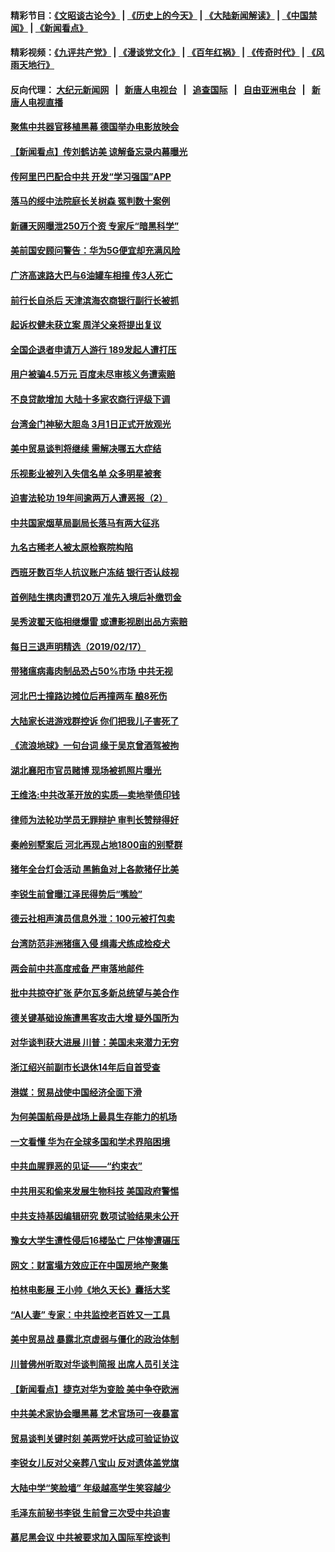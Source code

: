 #### 精彩节目：[《文昭谈古论今》](http://45.76.220.221/wenzhao) | [《历史上的今天》](http://45.76.220.221/today-in-history) | [《大陆新闻解读》](http://45.76.220.221/ntdtv-comedy) | [《中国禁闻》](http://45.76.220.221/ntdtv-news) | [《新闻看点》](http://45.76.220.221/news-insight) 

 #### 精彩视频：[《九评共产党》](http://45.76.220.221:10000/videos/jiuping) | [《漫谈党文化》](http://45.76.220.221:10000/videos/mtdwh) | [《百年红祸》](http://45.76.220.221:10000/videos/bnhh) | [《传奇时代》](http://45.76.220.221:10000/videos/legend) | [《风雨天地行》](http://45.76.220.221:10000/videos/fytdx) 

 #### 反向代理： [大纪元新闻网](http://45.76.220.221:10080/) &nbsp;&nbsp;|&nbsp;&nbsp; [新唐人电视台](http://45.76.220.221:8000/) &nbsp;&nbsp;|&nbsp;&nbsp; [追查国际](http://45.76.220.221:10010/) &nbsp;&nbsp;|&nbsp;&nbsp; [自由亚洲电台](http://45.76.220.221:9800/) &nbsp;&nbsp;|&nbsp;&nbsp; [新唐人电视直播](http://45.76.220.221/) 

#### [聚焦中共器官移植黑幕 德国举办电影放映会](../pages/nsc413/n11053319.md?t=02181837) 

#### [【新闻看点】传刘鹤访美 谅解备忘录内幕曝光](../pages/nsc413/n11053719.md?t=02181837) 

#### [传阿里巴巴配合中共 开发“学习强国”APP](../pages/nsc413/n11053681.md?t=02181837) 

#### [落马的绥中法院庭长关树森 冤判数十案例](../pages/nsc413/n11051545.md?t=02181837) 

#### [新疆天网曝泄250万个资 专家斥“暗黑科学”](../pages/nsc413/n11052635.md?t=02181837) 

#### [美前国安顾问警告：华为5G便宜却充满风险](../pages/nsc413/n11053387.md?t=02181837) 


#### [广济高速路大巴与6油罐车相撞 传3人死亡](../pages/nsc413/n11053120.md?t=02181837) 

#### [前行长自杀后 天津滨海农商银行副行长被抓](../pages/nsc413/n11053088.md?t=02181837) 

#### [起诉权健未获立案 周洋父亲将提出复议](../pages/nsc413/n11052803.md?t=02181837) 

#### [全国企退者申请万人游行 189发起人遭打压](../pages/nsc413/n11052169.md?t=02181837) 

#### [用户被骗4.5万元 百度未尽审核义务遭索赔](../pages/nsc413/n11052685.md?t=02181837) 

#### [不良贷款增加 大陆十多家农商行评级下调](../pages/nsc413/n11052060.md?t=02181837) 

#### [台湾金门神秘大胆岛 3月1日正式开放观光](../pages/nsc413/n11052746.md?t=02181837) 

#### [美中贸易谈判将继续 需解决哪五大症结](../pages/nsc413/n11052353.md?t=02181837) 

#### [乐视影业被列入失信名单 众多明星被套](../pages/nsc413/n11052010.md?t=02181837) 

#### [迫害法轮功 19年间逾两万人遭恶报（2）](../pages/nsc413/n11047910.md?t=02181837) 

#### [中共国家烟草局副局长落马有两大征兆](../pages/nsc413/n11052249.md?t=02181837) 

#### [九名古稀老人被太原检察院构陷](../pages/nsc413/n11051239.md?t=02181837) 

#### [西班牙数百华人抗议账户冻结 银行否认歧视](../pages/nsc413/n11052166.md?t=02181837) 

#### [首例陆生携肉遭罚20万 准先入境后补缴罚金](../pages/nsc413/n11051767.md?t=02181837) 

#### [吴秀波翟天临相继爆雷 或遭影视剧出品方索赔](../pages/nsc413/n11051890.md?t=02181837) 

#### [每日三退声明精选（2019/02/17）](../pages/nsc413/n11052097.md?t=02181837) 

#### [带猪瘟病毒肉制品恐占50%市场 中共无视](../pages/nsc413/n11051903.md?t=02181837) 

#### [河北巴士撞路边摊位后再撞两车 酿8死伤](../pages/nsc413/n11051960.md?t=02181837) 

#### [大陆家长进游戏群控诉 你们把我儿子害死了](../pages/nsc413/n11051794.md?t=02181837) 

#### [《流浪地球》一句台词 缘于吴京曾酒驾被拘](../pages/nsc413/n11050257.md?t=02181837) 

#### [湖北襄阳市官员赌博 现场被抓照片曝光](../pages/nsc413/n11051811.md?t=02181837) 

#### [王维洛:中共改革开放的实质—卖地举债印钱](../pages/nsc413/n11051706.md?t=02181837) 

#### [律师为法轮功学员无罪辩护 审判长赞辩得好](../pages/nsc413/n11051086.md?t=02181837) 

#### [秦岭别墅案后 河北再现占地1800亩的别墅群](../pages/nsc413/n11051711.md?t=02181837) 

#### [猪年全台灯会活动 黑鲔鱼对上各款猪仔比美](../pages/nsc413/n11051697.md?t=02181837) 

#### [李锐生前曾曝江泽民得势后“嘴脸”](../pages/nsc413/n11051686.md?t=02181837) 

#### [德云社相声演员信息外泄：100元被打包卖](../pages/nsc413/n11051726.md?t=02181837) 

#### [台湾防范非洲猪瘟入侵 缉毒犬练成检疫犬](../pages/nsc413/n11051674.md?t=02181837) 

#### [两会前中共高度戒备 严审落地邮件](../pages/nsc413/n11051621.md?t=02181837) 

#### [批中共掠夺扩张 萨尔瓦多新总统望与美合作](../pages/nsc413/n11050003.md?t=02181837) 

#### [德关键基础设施遭黑客攻击大增 疑外国所为](../pages/nsc413/n11051415.md?t=02181837) 

#### [对华谈判获大进展 川普：美国未来潜力无穷](../pages/nsc413/n11051330.md?t=02181837) 


#### [浙江绍兴前副市长退休14年后自首受查](../pages/nsc413/n11050911.md?t=02181837) 

#### [港媒：贸易战使中国经济全面下滑](../pages/nsc413/n11050590.md?t=02181837) 

#### [为何美国航母是战场上最具生存能力的机场](../pages/nsc413/n11045305.md?t=02181837) 

#### [一文看懂 华为在全球多国和学术界陷困境](../pages/nsc413/n11050269.md?t=02181837) 

#### [中共血腥罪恶的见证——“约束衣”](../pages/nsc413/n11046800.md?t=02181837) 

#### [中共用买和偷来发展生物科技 美国政府警惕](../pages/nsc413/n11050574.md?t=02181837) 

#### [中共支持基因编辑研究 数项试验结果未公开](../pages/nsc413/n11050101.md?t=02181837) 

#### [豫女大学生遭性侵后16楼坠亡 尸体惨遭碾压](../pages/nsc413/n11050545.md?t=02181837) 

#### [网文：财富塌方效应正在中国房地产聚集](../pages/nsc413/n11050517.md?t=02181837) 

#### [柏林电影展 王小帅《地久天长》囊括大奖](../pages/nsc413/n11050550.md?t=02181837) 

#### [“AI人妻” 专家：中共监控老百姓又一工具](../pages/nsc413/n11050392.md?t=02181837) 

#### [美中贸易战 暴露北京虚弱与僵化的政治体制](../pages/nsc413/n11050255.md?t=02181837) 

#### [川普佛州听取对华谈判简报 出席人员引关注](../pages/nsc413/n11050138.md?t=02181837) 

#### [【新闻看点】捷克对华为变脸 美中争夺欧洲](../pages/nsc413/n11050059.md?t=02181837) 

#### [中共美术家协会曝黑幕 艺术官场可一夜暴富](../pages/nsc413/n11050177.md?t=02181837) 

#### [贸易谈判关键时刻 美两党吁达成可验证协议](../pages/nsc413/n11050128.md?t=02181837) 

#### [李锐女儿反对父亲葬八宝山 反对遗体盖党旗](../pages/nsc413/n11050030.md?t=02181837) 

#### [大陆中学“笑脸墙” 年级越高学生笑容越少](../pages/nsc413/n11049809.md?t=02181837) 

#### [毛泽东前秘书李锐 生前曾三次受中共迫害](../pages/nsc413/n11049762.md?t=02181837) 

#### [慕尼黑会议 中共被要求加入国际军控谈判](../pages/nsc413/n11049858.md?t=02181837) 


